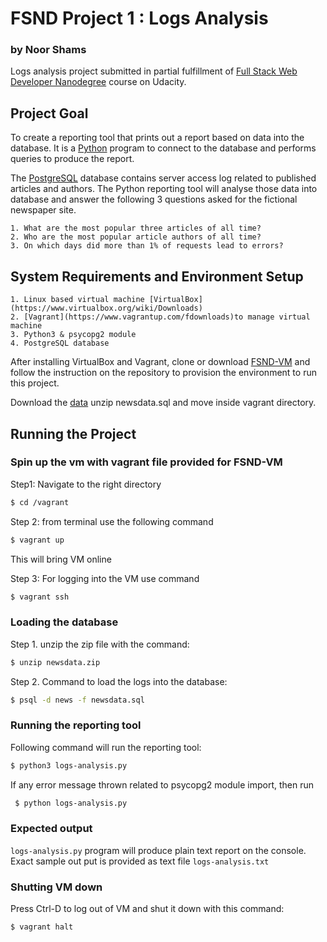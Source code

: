 # FSND Project 1 : Logs Analysis

### by Noor Shams

Logs analysis project submitted in partial fulfillment of [Full Stack Web Developer Nanodegree](https://eu.udacity.com/course/full-stack-web-developer-nanodegree--nd004) course on Udacity.

## Project Goal
To create a reporting tool that prints out a report based on data into the database. It is a [Python](https://www.python.org) program to connect to the database and performs queries to produce the report.

The [PostgreSQL](https://www.postgresql.org) database contains server access log related to published articles and authors. The Python reporting tool will analyse those data into database and answer the following 3 questions asked for the fictional newspaper site.

	1. What are the most popular three articles of all time? 
	2. Who are the most popular article authors of all time?
	3. On which days did more than 1% of requests lead to errors?

## System Requirements and Environment Setup

	1. Linux based virtual machine [VirtualBox](https://www.virtualbox.org/wiki/Downloads) 
	2. [Vagrant](https://www.vagrantup.com/fdownloads)to manage virtual machine
	3. Python3 & psycopg2 module
	4. PostgreSQL database
	
After installing VirtualBox and Vagrant, clone or download [FSND-VM](https://github.com/udacity/fullstack-nanodegree-vm.git) and follow the instruction on the repository to provision the environment to run this project. 	

Download the [data](https://d17h27t6h515a5.cloudfront.net/topher/2016/August/57b5f748_newsdata/newsdata.zip) unzip newsdata.sql and move inside vagrant directory.

## Running the Project

### Spin up the vm with vagrant file provided for FSND-VM
Step1:  Navigate to the right directory
```bash
$ cd /vagrant
```
Step 2: from terminal use the following command 
```bash
$ vagrant up
```
This will bring VM online

Step 3: 
For logging into the VM use command
```bash
$ vagrant ssh
```
### Loading the database
Step 1. unzip the zip file with the command:
```bash
$ unzip newsdata.zip
```
Step 2. Command to load the logs into the database:
```bash
$ psql -d news -f newsdata.sql
```
### Running the reporting tool
Following command will run the reporting tool:
```bash
$ python3 logs-analysis.py
```
If any error message thrown related to psycopg2 module import, then run
```bash
 $ python logs-analysis.py
 ```
### Expected output
```logs-analysis.py``` program will produce plain text report on the console. Exact sample out put is provided as text file ```logs-analysis.txt```
### Shutting VM down
Press Ctrl-D to log out of VM and shut it down with this command:
```bash
$ vagrant halt
```
